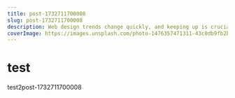 ```yaml
---
title: post-1732711700008
slug: post-1732711700008
description: Web design trends change quickly, and keeping up is crucial to making your website attractive, functional, and user-friendly.
coverImage: https://images.unsplash.com/photo-1476357471311-43c0db9fb2b4?q=80&w=3540&auto=format&fit=crop&ixlib=rb-4.0.3&ixid=M3wxMjA3fDB8MHxwaG90by1wYWdlfHx8fGVufDB8fHx8fA%3D%3D
---
```

# test

test2post-1732711700008
      